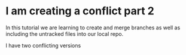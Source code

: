 # I am creating a conflict part 2

In this tutorial we are learning to create and merge branches as well as including the untracked files into our local repo.

I have two conflicting versions
